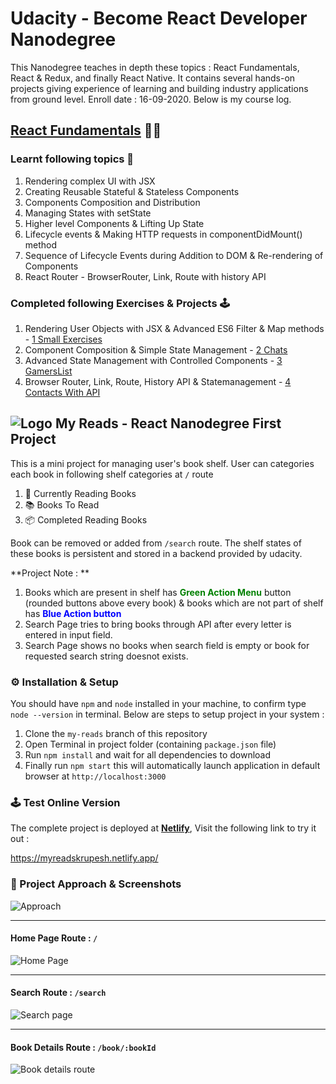 # Udacity - Become React Developer Nanodegree 

This Nanodegree teaches in depth these topics : React Fundamentals, React & Redux, and finally React Native. It contains several hands-on projects giving experience of learning and building industry applications from ground level. Enroll date : 16-09-2020. Below is my course log.

## [React Fundamentals](https://github.com/kmanadkat/udacity-react-nd/tree/master/1%20React%20Fundamentals) 📐📏

### Learnt following topics 🧠

1. Rendering complex UI with JSX
2. Creating Reusable Stateful & Stateless Components
3. Components Composition and Distribution
4. Managing States with setState
5. Higher level Components & Lifting Up State
6. Lifecycle events & Making HTTP requests in componentDidMount() method
7. Sequence of Lifecycle Events during Addition to DOM & Re-rendering of Components
8. React Router - BrowserRouter, Link, Route with history API

### Completed following Exercises & Projects 🕹

1. Rendering User Objects with JSX & Advanced ES6 Filter & Map methods - [1 Small Exercises](https://github.com/kmanadkat/udacity-react-nd/tree/master/1%20React%20Fundamentals/1%20Small%20Exercises)
3. Component Composition & Simple State Management - [2 Chats](https://github.com/kmanadkat/udacity-react-nd/tree/master/1%20React%20Fundamentals/2%20Chats)
2. Advanced State Management with Controlled Components - [3 GamersList](https://github.com/kmanadkat/udacity-react-nd/tree/master/1%20React%20Fundamentals/3%20GamersList)
4. Browser Router, Link, Route, History API & Statemanagement - [4 Contacts With API](https://github.com/kmanadkat/udacity-react-nd/tree/master/1%20React%20Fundamentals/4%20Contacts%20With%20API)

## ![Logo](https://github.com/kmanadkat/udacity-react-nd/blob/my-reads/build/favicon-32x32.png) My Reads - React Nanodegree First Project

This is a mini project for managing user's book shelf. User can categories each book in following shelf categories at `/` route

1. 📖 Currently Reading Books
2. 📚 Books To Read
3. 📦 Completed Reading Books

Book can be removed or added from `/search` route. The shelf states of these books is persistent and stored in a backend provided by udacity. 

**Project Note : ** 

1. Books which are present in shelf has **<span style="color: green">Green Action Menu</span>** button (rounded buttons above every book) & books which are not part of shelf has **<span style="color: blue">Blue Action button</span>**
2. Search Page tries to bring books through API after every letter is entered in input field.
3. Search Page shows no books when search field is empty or book for requested search string doesnot exists.



### ⚙️ Installation & Setup

You should have `npm` and `node` installed in your machine, to confirm type `node --version` in terminal. Below are steps to setup project in your system :

1. Clone the `my-reads` branch of this repository
2. Open Terminal in project folder (containing `package.json` file)
3. Run `npm install` and wait for all dependencies to download
4. Finally run `npm start` this will automatically launch application in default browser at `http://localhost:3000`



### 🕹 Test Online Version

The complete project is deployed at [**Netlify**](https://www.netlify.com/), Visit the following link to try it out : 

https://myreadskrupesh.netlify.app/



### 📖 Project Approach & Screenshots

![Approach](https://github.com/kmanadkat/udacity-react-nd/blob/my-reads/project.jpg)




<hr />



#### Home Page Route : `/`

![Home Page](https://github.com/kmanadkat/udacity-react-nd/blob/my-reads/home.png)


<hr />



#### Search Route : `/search`

![Search page](https://github.com/kmanadkat/udacity-react-nd/blob/my-reads/search.png)



<hr />



#### Book Details Route : `/book/:bookId`

![Book details route](https://github.com/kmanadkat/udacity-react-nd/blob/my-reads/book.png)
